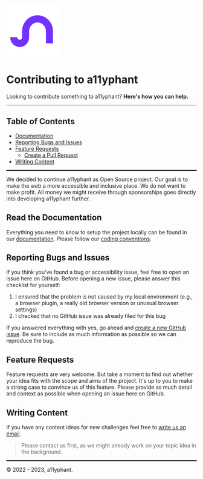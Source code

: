 <img src="services/site/public/images/a11yphant_Logo_Signet.png" height="138">

# Contributing to a11yphant

Looking to contribute something to a11yphant? **Here's how you can help.**


<hr style="color:white; height:1.5px; width:100%;"/>

## Table of Contents

- [Documentation](DOCUMENTATION.md)
- [Reporting Bugs and Issues](#reporting-bugs-and-issues)
- [Feature Requests](#feature-requests)
    - [Create a Pull Request](#create-a-pull-request)
- [Writing Content](#writing-content)

<hr style="color:white; height:1.5px; width:100%;"/>

We decided to continue a11yphant as Open Source project. Our goal is to make the web a more accessible and inclusive place. We do not want to make profit. All money we might receive through sponsorships goes directly into developing a11yphant further.

## Read the Documentation

Everything you need to know to setup the project locally can be found in our [documentation](DOCUMENTATION.md). Please follow our [coding conventions](DOCUMENTATION.md/#coding-conventions).

## Reporting Bugs and Issues

If you think you've found a bug or accessibility issue, feel free to open an issue here on GitHub. Before opening a new issue, please answer this checklist for yourself:

1. I ensured that the problem is not caused by my local environment (e.g., a browser plugin, a really old browser version or unusual browser settings)
2. I checked that no GitHub issue was already filed for this bug

If you answered everything with yes, go ahead and [create a new GitHub issue](https://github.com/a11yphant/a11yphant/issues/new/choose). Be sure to include as much information as possible so we can reproduce the bug.

## Feature Requests

Feature requests are very welcome. But take a moment to find out whether your idea fits with the scope and aims of the project. It's up to you to make a strong case to convince us of this feature. Please provide as much detail and context as possible when opening an issue here on GitHub.

## Writing Content

If you have any content ideas for new challenges feel free to [write us an email](mailto:info@a11yphant.com).

> Please contact us first, as we might already work on your topic idea in the background.


<hr style="color:white; height:1.5px; width:100%;"/>

© 2022 - 2023, a11yphant.